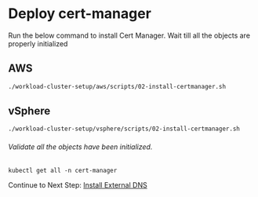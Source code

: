 # Deploy cert-manager

Run the below command to install Cert Manager. Wait till all the objects are properly initialized

## AWS

```bash
./workload-cluster-setup/aws/scripts/02-install-certmanager.sh
```

## vSphere

```bash
./workload-cluster-setup/vsphere/scripts/02-install-certmanager.sh
```

###### Validate all the objects have been initialized.

    kubectl get all -n cert-manager

Continue to Next Step: [Install External DNS](03_install_external_dns.md)
